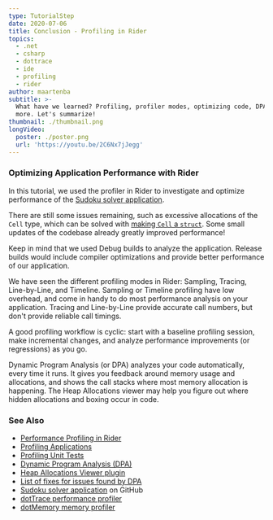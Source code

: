 ```yaml
---
type: TutorialStep
date: 2020-07-06
title: Conclusion - Profiling in Rider
topics:
  - .net
  - csharp
  - dottrace
  - ide
  - profiling
  - rider
author: maartenba
subtitle: >-
  What have we learned? Profiling, profiler modes, optimizing code, DPA, and
  more. Let's summarize!
thumbnail: ./thumbnail.png
longVideo:
  poster: ./poster.png
  url: 'https://youtu.be/2C6Nx7jJegg'
---
```


### Optimizing Application Performance with Rider

In this tutorial, we used the profiler in Rider to investigate and optimize performance of the [Sudoku solver application](https://github.com/JetBrains/DPA-demo).

There are still some issues remaining, such as excessive allocations of the `Cell` type, which can be solved with
[making `Cell` a `struct`](https://blog.jetbrains.com/dotnet/2020/03/31/auto-detect-memory-issues-app-dynamic-program-analysis-rider-2020-1/).
Some small updates of the codebase already greatly improved performance!

Keep in mind that we used Debug builds to analyze the application. Release builds would include compiler optimizations
and provide better performance of our application.

We have seen the different profiling modes in Rider: Sampling, Tracing, Line-by-Line, and Timeline. Sampling or Timeline
profiling have low overhead, and come in handy to do most performance analysis on your application. Tracing and Line-by-Line
provide accurate call numbers, but don't provide reliable call timings.

A good profiling workflow is cyclic: start with a baseline profiling session, make incremental changes, and analyze performance
improvements (or regressions) as you go.

Dynamic Program Analysis (or DPA) analyzes your code automatically, every time it runs. It gives you feedback around memory
usage and allocations, and shows the call stacks where most memory allocation is happening. The Heap Allocations viewer
may help you figure out where hidden allocations and boxing occur in code.

### See Also

- [Performance Profiling in Rider](https://www.jetbrains.com/help/rider/Performance_Profiling.html)
- [Profiling Applications](https://www.jetbrains.com/help/rider/Profiling_Applications.html)
- [Profiling Unit Tests](https://www.jetbrains.com/help/rider/Profiling_Unit_Tests.html)
- [Dynamic Program Analysis (DPA)](https://www.jetbrains.com/help/rider/Dynamic_Program_Analysis.html)
- [Heap Allocations Viewer plugin](https://plugins.jetbrains.com/plugin/9223-heap-allocations-viewer)
- [List of fixes for issues found by DPA](https://www.jetbrains.com/help/rider/Fixing_Issues_Found_by_DPA.html)
- [Sudoku solver application](https://github.com/JetBrains/DPA-demo) on GitHub
- [dotTrace performance profiler](https://www.jetbrains.com/profiler/)
- [dotMemory memory profiler](https://www.jetbrains.com/dotmemory/)
